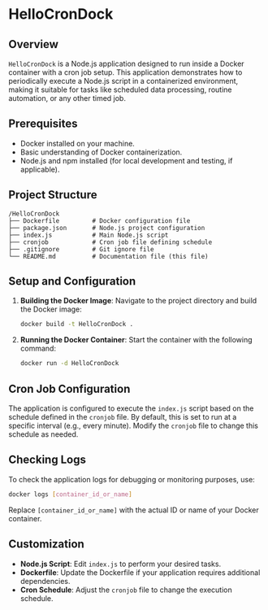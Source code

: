 # HelloCronDock

## Overview

`HelloCronDock` is a Node.js application designed to run inside a Docker container with a cron job setup. This application demonstrates how to periodically execute a Node.js script in a containerized environment, making it suitable for tasks like scheduled data processing, routine automation, or any other timed job.

## Prerequisites

- Docker installed on your machine.
- Basic understanding of Docker containerization.
- Node.js and npm installed (for local development and testing, if applicable).

## Project Structure

```
/HelloCronDock
├── Dockerfile         # Docker configuration file
├── package.json       # Node.js project configuration
├── index.js           # Main Node.js script
├── cronjob            # Cron job file defining schedule
├── .gitignore         # Git ignore file
└── README.md          # Documentation file (this file)
```

## Setup and Configuration

1. **Building the Docker Image**:
   Navigate to the project directory and build the Docker image:

   ```bash
   docker build -t HelloCronDock .
   ```

2. **Running the Docker Container**:
   Start the container with the following command:
   ```bash
   docker run -d HelloCronDock
   ```

## Cron Job Configuration

The application is configured to execute the `index.js` script based on the schedule defined in the `cronjob` file. By default, this is set to run at a specific interval (e.g., every minute). Modify the `cronjob` file to change this schedule as needed.

## Checking Logs

To check the application logs for debugging or monitoring purposes, use:

```bash
docker logs [container_id_or_name]
```

Replace `[container_id_or_name]` with the actual ID or name of your Docker container.

## Customization

- **Node.js Script**: Edit `index.js` to perform your desired tasks.
- **Dockerfile**: Update the Dockerfile if your application requires additional dependencies.
- **Cron Schedule**: Adjust the `cronjob` file to change the execution schedule.
